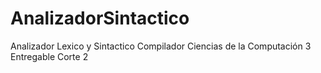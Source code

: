 # AnalizadorSintactico
Analizador Lexico y Sintactico Compilador Ciencias de la Computación 3
Entregable Corte 2
